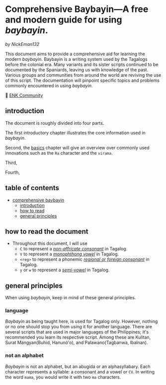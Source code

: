 # Comprehensive Baybayin―A free and modern guide for using *baybayin*.
*by NickEman132*

This document aims to provide a comprehensive aid for learning the modern *baybayin*.
Baybayin is a writing system used by the Tagalogs before the colonial era. Many variants and its sister scripts continued to be documented by the Spaniards, leaving us with knowledge of the past. Various groups and communities from around the world are reviving the use of this script.
The documentation will pinpoint specific topics and problems commonly encountered in using *baybayin*.

💙 [ENK Community](http://bit.ly/ENKFBGroup) 

## introduction
The document is roughly divided into four parts.

The first introductory chapter illustrates the core information used in *baybayin*.

Second, the [basics](https://github.com/nickeman132/comprehensive-baybayin#basics) chapter will give an overview over commonly used innovations such as the `Ra` character and the `virama`.

Third,

Fourth,

## table of contents

- [comprehensive baybayin](https://github.com/NickEman132/Comprehensive-Baybayin#comprehensive-baybayina-free-and-modern-guide-for-using-baybayin)
    - [introduction](https://github.com/NickEman132/comprehensive-baybayin#introduction)
    - [how to read](https://github.com/nickeman132/comprehensive-baybayin#how-to-read-the-document)
    - [general principles](https://github.com/nickeman132/comprehensive-baybayin#general-principles)

## how to read the document
- Throughout this document, I will use
  - `C` to represent a [*non-affricate consonant*](https://github.com/nickeman132i#consonants) in Tagalog. 
  - `V` to represent a [*monophthong vowel*](https://github.com/nickeman132i#vowels) in Tagalog. 
  - `<reg>` to represent a phonemic [*regional or foreign consonant*](https://github.com/nickeman132i#foreign-consonants) in Tagalog. 
  - `y` or `w` to represent a [*semi-vowel*](https://github.com/nickeman132i#consonants) in Tagalog. 

## general principles
When using *baybayin*, keep in mind of these general principles.

### language
*Baybayin* as being taught here, is used for Tagalog only. However, nothing or no one should stop you from using it for another language. There are several scripts that are used in major languages of the Philippines; it's recommended you learn its respective script. Among these are Kulitan, Surat Mangyan(Buhid, Hanunó'o), and Palawano(Tagbanwa, Ibalnan).

### not an alphabet
*Baybayin* is not an alphabet, but an abugida or an alphasyllabary. Each character represents a syllable: a consonant and a vowel or `CV`. In writing the word `mama`, you would write it with two `ma` characters.


